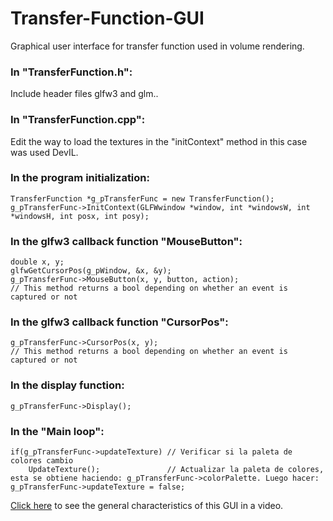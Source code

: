 Transfer-Function-GUI
=====================

Graphical user interface for transfer function used in volume rendering.

### In "TransferFunction.h": 

Include header files glfw3 and glm..

### In "TransferFunction.cpp": 

Edit the way to load the textures in the "initContext" method in this case was used DevIL.

### In the program initialization: 
```
TransferFunction *g_pTransferFunc = new TransferFunction();   
g_pTransferFunc->InitContext(GLFWwindow *window, int *windowsW, int *windowsH, int posx, int posy);
```
### In the glfw3 callback function "MouseButton":
```
double x, y;   
glfwGetCursorPos(g_pWindow, &x, &y);   
g_pTransferFunc->MouseButton(x, y, button, action); 
// This method returns a bool depending on whether an event is captured or not
```
### In the glfw3 callback function "CursorPos":
```
g_pTransferFunc->CursorPos(x, y); 
// This method returns a bool depending on whether an event is captured or not
```
### In the display function:
`g_pTransferFunc->Display();`

### In the "Main loop":
```
if(g_pTransferFunc->updateTexture) // Verificar si la paleta de colores cambio    
	UpdateTexture();               // Actualizar la paleta de colores, esta se obtiene haciendo: g_pTransferFunc->colorPalette. Luego hacer: g_pTransferFunc->updateTexture = false;
```
     
[Click here](https://www.youtube.com/watch?v=2ONEKOq4d0U) to see the general characteristics of this GUI in a video.